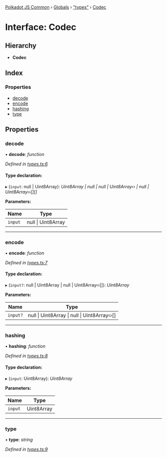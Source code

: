 [Polkadot JS Common](../README.md) › [Globals](../globals.md) › ["types"](../modules/_types_.md) › [Codec](_types_.codec.md)

# Interface: Codec

## Hierarchy

* **Codec**

## Index

### Properties

* [decode](_types_.codec.md#decode)
* [encode](_types_.codec.md#encode)
* [hashing](_types_.codec.md#hashing)
* [type](_types_.codec.md#type)

## Properties

###  decode

• **decode**: *function*

*Defined in [types.ts:6](https://github.com/polkadot-js/common/blob/337c67ff/packages/trie-codec/src/types.ts#L6)*

#### Type declaration:

▸ (`input`: null | Uint8Array): *Uint8Array | null | null | Uint8Array‹› | null | Uint8Array‹›[][]*

**Parameters:**

Name | Type |
------ | ------ |
`input` | null &#124; Uint8Array |

___

###  encode

• **encode**: *function*

*Defined in [types.ts:7](https://github.com/polkadot-js/common/blob/337c67ff/packages/trie-codec/src/types.ts#L7)*

#### Type declaration:

▸ (`input?`: null | Uint8Array | null | Uint8Array‹›[]): *Uint8Array*

**Parameters:**

Name | Type |
------ | ------ |
`input?` | null &#124; Uint8Array &#124; null &#124; Uint8Array‹›[] |

___

###  hashing

• **hashing**: *function*

*Defined in [types.ts:8](https://github.com/polkadot-js/common/blob/337c67ff/packages/trie-codec/src/types.ts#L8)*

#### Type declaration:

▸ (`input`: Uint8Array): *Uint8Array*

**Parameters:**

Name | Type |
------ | ------ |
`input` | Uint8Array |

___

###  type

• **type**: *string*

*Defined in [types.ts:9](https://github.com/polkadot-js/common/blob/337c67ff/packages/trie-codec/src/types.ts#L9)*
